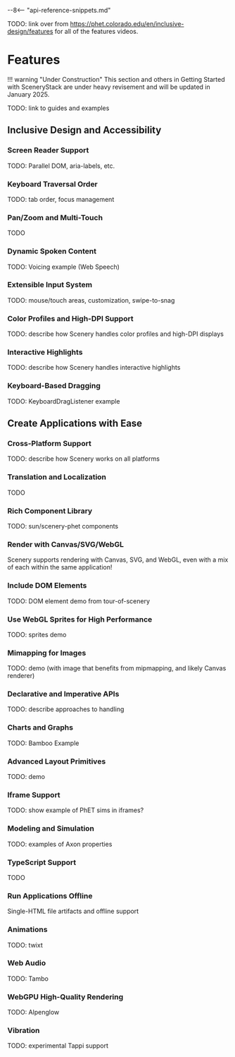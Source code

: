 --8<-- "api-reference-snippets.md"

<link rel="stylesheet" href="/css/examples.css">

TODO: link over from https://phet.colorado.edu/en/inclusive-design/features for all of the features videos.

# Features

!!! warning "Under Construction"
    This section and others in Getting Started with SceneryStack are under heavy revisement
    and will be updated in January 2025.

TODO: link to guides and examples

## Inclusive Design and Accessibility

### Screen Reader Support

TODO: Parallel DOM, aria-labels, etc.

### Keyboard Traversal Order

TODO: tab order, focus management

### Pan/Zoom and Multi-Touch

TODO

### Dynamic Spoken Content

TODO: Voicing example (Web Speech)

### Extensible Input System

TODO: mouse/touch areas, customization, swipe-to-snag

### Color Profiles and High-DPI Support

TODO: describe how Scenery handles color profiles and high-DPI displays

### Interactive Highlights

TODO: describe how Scenery handles interactive highlights

### Keyboard-Based Dragging

TODO: KeyboardDragListener example

## Create Applications with Ease

### Cross-Platform Support

TODO: describe how Scenery works on all platforms

### Translation and Localization

TODO

### Rich Component Library

TODO: sun/scenery-phet components

### Render with Canvas/SVG/WebGL

Scenery supports rendering with Canvas, SVG, and WebGL, even with a mix of each within the same application!

<div id="renderer-example" class="sandbox-example"></div>
<script type="module" async src="/js/features/renderer-example.js"></script>

### Include DOM Elements

TODO: DOM element demo from tour-of-scenery

### Use WebGL Sprites for High Performance

TODO: sprites demo

### Mimapping for Images

TODO: demo (with image that benefits from mipmapping, and likely Canvas renderer)

### Declarative and Imperative APIs

TODO: describe approaches to handling

### Charts and Graphs

TODO: Bamboo Example

### Advanced Layout Primitives

TODO: demo

### Iframe Support

TODO: show example of PhET sims in iframes?

### Modeling and Simulation

TODO: examples of Axon properties

### TypeScript Support

TODO

### Run Applications Offline

Single-HTML file artifacts and offline support

### Animations

TODO: twixt

### Web Audio

TODO: Tambo

### WebGPU High-Quality Rendering

TODO: Alpenglow

### Vibration

TODO: experimental Tappi support
